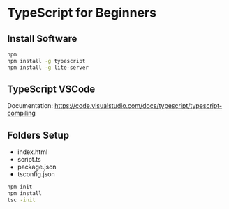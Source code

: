 # TypeScript for Beginners

## Install Software

```bash
npm
npm install -g typescript
npm install -g lite-server
```

## TypeScript VSCode

Documentation: https://code.visualstudio.com/docs/typescript/typescript-compiling

## Folders Setup

- index.html
- script.ts
- package.json
- tsconfig.json

```bash
npm init
npm install
tsc -init
```
